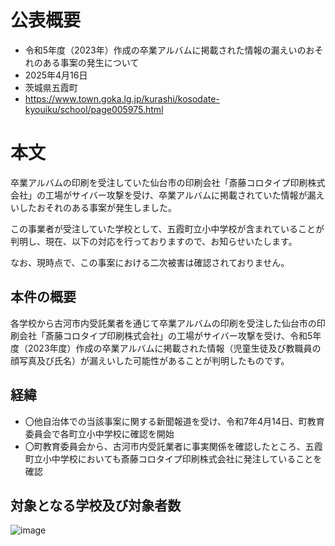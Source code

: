# 公表概要
- 令和5年度（2023年）作成の卒業アルバムに掲載された情報の漏えいのおそれのある事案の発生について
- 2025年4月16日
- 茨城県五霞町
- https://www.town.goka.lg.jp/kurashi/kosodate-kyouiku/school/page005975.html

# 本文
卒業アルバムの印刷を受注していた仙台市の印刷会社「斎藤コロタイプ印刷株式会社」の工場がサイバー攻撃を受け、卒業アルバムに掲載されていた情報が漏えいしたおそれのある事案が発生しました。

この事業者が受注していた学校として、五霞町立小中学校が含まれていることが判明し、現在、以下の対応を行っておりますので、お知らせいたします。

なお、現時点で、この事案における二次被害は確認されておりません。

## 本件の概要
各学校から古河市内受託業者を通じて卒業アルバムの印刷を受注した仙台市の印刷会社「斎藤コロタイプ印刷株式会社」の工場がサイバー攻撃を受け、令和5年度（2023年度）作成の卒業アルバムに掲載された情報（児童生徒及び教職員の顔写真及び氏名）が漏えいした可能性があることが判明したものです。

## 経緯
- 〇他自治体での当該事案に関する新聞報道を受け、令和7年4月14日、町教育委員会で各町立小中学校に確認を開始
- 〇町教育委員会から、古河市内受託業者に事実関係を確認したところ、五霞町立小中学校においても斎藤コロタイプ印刷株式会社に発注していることを確認

## 対象となる学校及び対象者数
![image](https://github.com/user-attachments/assets/adedba44-69de-4a71-b34d-34ef542d58a1)
